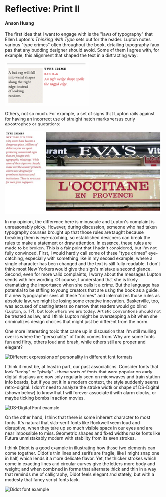 # Reflective: Print II

#### Anson Huang

The first idea that I want to engage with is the "laws of typography" that Ellen Lupton's _Thinking With Type_ sets out for the reader. Lupton notes various "type crimes" often throughout the book, detailing typography faux pas that any budding designer should avoid. Some of them I agree with, for example, this alignment that shaped the text in a distracting way:

![Type Crime: The right edge of this left-aligned text forms a weird wedge.](/images/Lupton_Crime1.PNG)  

Others, not so much. For example, a set of signs that Lupton rails against for having an incorrect use of straight hatch marks versus curly apostrophes or quotations:

![Type Crime: The apostrophes in "Eva's" or "L'Occitane" have been replaced by hatch marks.](/images/Lupton_Crime2.PNG)

In my opinion, the difference here is minuscule and Lupton's complaint is unreasonably picky. However, during discussion, someone who had taken typography courses brought up that those rules are taught because breaking them is eye-catching, so established designers can break the rules to make a statement or draw attention. In essence, these rules are made to be broken. This is a fair point that I hadn't considered, but I'm not fully convinced. First, I would hardly call some of these "type crimes" eye-catching, especially with something like in my second example, where a single character has been changed and the text is still fully readable. I don't think most New Yorkers would give the sign's mistake a second glance. Second, even for more valid complaints, I worry about the messages Lupton sends with her wording. Of course, I understand that she is likely dramatizing the importance when she calls it a crime. But the language has potential to be stifling to young creators that are using the book as a guide. If a new typographer sees all these "crimes" and internalizes those rules as absolute law, we might be losing some creative innovation. Baskerville, too, was accused of casting letters so narrow that readers would go blind (Lupton, p. 17), but look where we are today. Artistic conventions should not be treated as law, and I think Lupton might be overstepping a bit when she criminalizes design choices that might just be different from the norm.  

One more interesting topic that came up in discussion that I'm still mulling over is where the "personality" of fonts comes from. Why are some fonts fun and flirty, others loud and brash, while others still are proper and elegant?

![Different expressions of personality in different font formats](https://www.canva.com/learn/wp-content/uploads/2015/11/font-personalities-tb-800x0.png)

I think it must be, at least in part, our past associations. Consider fonts that look "techy" or "pixely" - these sorts of fonts that were popular on early digital displays are now only regularly seen on microwaves and train station info boards, but if you put it in a modern context, the style suddenly seems retro-digital. I don't need to analyze the stroke width or shape of DS-Digital (shown below) to know that I will forever associate it with alarm clocks, or maybe ticking bombs in action movies.

![DS-Digital Font example](http://www.fontriver.com/i/fonts/ds_digital/ds_digi_specimen.jpg)  

On the other hand, I think that there is some inherent character to most fonts. It's natural that slab-serif fonts like Rockwell seem loud and disruptive, when they take up so much visible space in our eyes and are near impossible to miss. Geometric shapes and fixed widths make fonts like Futura unmistakably modern with stability from its even strokes.  

I think Didot is a good example in illustrating how those two elements can come together. Didot's thin lines and serifs are fragile, like I might snap one in half, which lends it a more delicate flavor. Yet, the thicker strokes which come in exacting lines and circular curves give the letters more body and weight; and when combined in forms that alternate thick and thin in a way that reminds me of calligraphy, Didot feels elegant and stately, but with a modesty that fancy script fonts lack.

![Didot font example](https://upload.wikimedia.org/wikipedia/commons/b/b1/DidotSP.png)